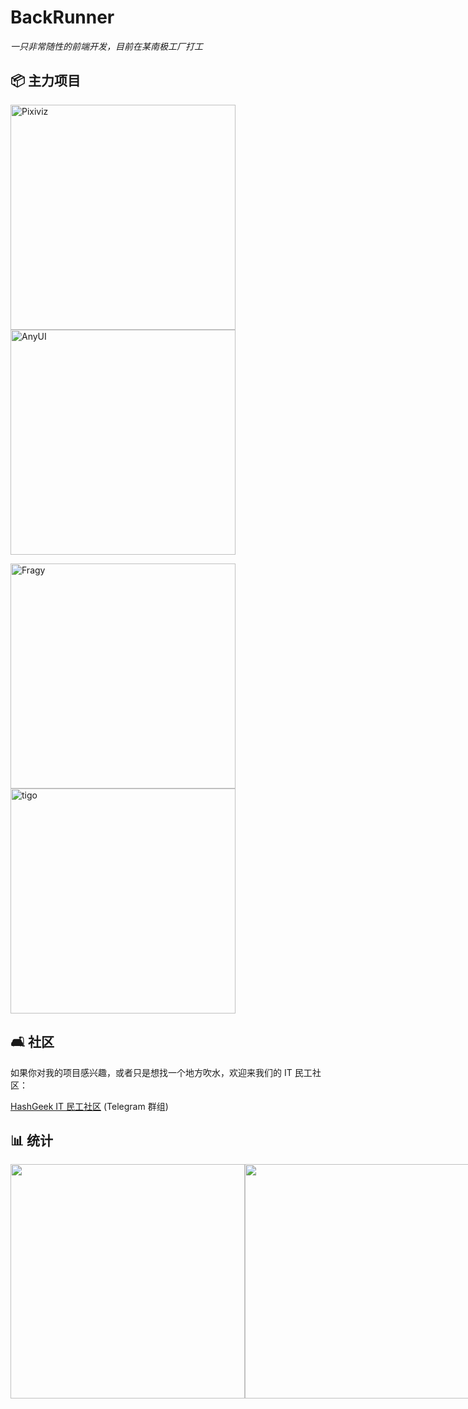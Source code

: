 # BackRunner

_一只非常随性的前端开发，目前在某南极工厂打工_

## 📦 主力项目

<div>

 [<img src="https://github-readme-stats.vercel.app/api/pin/?username=pwp-app&repo=pixiviz&theme=dark" width="360" alt="Pixiviz">](https://github.com/pwp-app/pixiviz)
  [<img src="https://github-readme-stats.vercel.app/api/pin/?username=any-design&repo=anyui&theme=dark" width="360" alt="AnyUI">](https://github.com/any-design/anyui)

  </div>
  <div>

  [<img src="https://github-readme-stats.vercel.app/api/pin/?username=fragyjs&repo=fragy&theme=dark" width="360" alt="Fragy">](https://github.com/fragyjs/fragy)
  [<img src="https://github-readme-stats.vercel.app/api/pin/?username=tigojs&repo=tigo&theme=dark" width="360" alt="tigo">](https://github.com/tigojs/tigo)

  </div>

## 🛋️ 社区

如果你对我的项目感兴趣，或者只是想找一个地方吹水，欢迎来我们的 IT 民工社区：

[HashGeek IT 民工社区](https://t.me/HashGeekCoder) (Telegram 群组)

## 📊 统计

[<div style="display: flex">
<img src="https://github-readme-stats.vercel.app/api/wakatime?username=@BackRunner&theme=dark" width="375">](https://wakatime.com/@BackRunner)
[<img src="https://github-readme-stats.vercel.app/api?username=backrunner&theme=dark" width="375">](https://github.com/backrunner)
</div>
